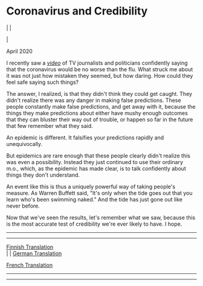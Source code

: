 # Coronavirus and Credibility

| | [](index.html)  
  
|   
  
April 2020  
  
I recently saw a [_video_](https://www.youtube.com/watch?v=NAh4uS4f78o) of TV journalists and politicians confidently saying that the coronavirus would be no worse than the flu. What struck me about it was not just how mistaken they seemed, but how daring. How could they feel safe saying such things?  
  
The answer, I realized, is that they didn't think they could get caught. They didn't realize there was any danger in making false predictions. These people constantly make false predictions, and get away with it, because the things they make predictions about either have mushy enough outcomes that they can bluster their way out of trouble, or happen so far in the future that few remember what they said.  
  
An epidemic is different. It falsifies your predictions rapidly and unequivocally.  
  
But epidemics are rare enough that these people clearly didn't realize this was even a possibility. Instead they just continued to use their ordinary m.o., which, as the epidemic has made clear, is to talk confidently about things they don't understand.  
  
An event like this is thus a uniquely powerful way of taking people's measure. As Warren Buffett said, "It's only when the tide goes out that you learn who's been swimming naked." And the tide has just gone out like never before.  
  
Now that we've seen the results, let's remember what we saw, because this is the most accurate test of credibility we're ever likely to have. I hope.  
  
  
  
  
---  
  
  
---  
[Finnish Translation](https://medium.com/brandin-kirjasto/koronavirus-ja-uskottavuus-6054bd52c335)  
| | [German Translation](https://www.noahleidinger.com/unlisted/graham-coronavirus)  
  
[French Translation](https://corrigan2.blogspot.com/p/coronavirus-et-credibilite-paul-graham.html)  
  
  
  
  

* * *  
  
---
